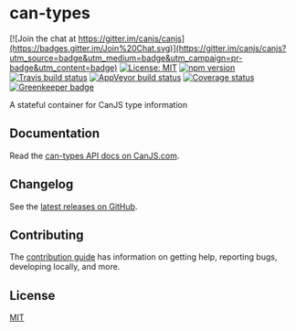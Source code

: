 # can-types

[![Join the chat at https://gitter.im/canjs/canjs](https://badges.gitter.im/Join%20Chat.svg)](https://gitter.im/canjs/canjs?utm_source=badge&utm_medium=badge&utm_campaign=pr-badge&utm_content=badge)
[![License: MIT](https://img.shields.io/badge/License-MIT-blue.svg)](https://github.com/canjs/can-types/blob/master/LICENSE.md)
[![npm version](https://badge.fury.io/js/can-types.svg)](https://www.npmjs.com/package/can-types)
[![Travis build status](https://travis-ci.org/canjs/can-types.svg?branch=master)](https://travis-ci.org/canjs/can-types)
[![AppVeyor build status](https://ci.appveyor.com/api/projects/status/github/canjs/can-types?branch=master&svg=true)](https://ci.appveyor.com/project/matthewp/can-types)
[![Coverage status](https://coveralls.io/repos/github/canjs/can-types/badge.svg?branch=master)](https://coveralls.io/github/canjs/can-types?branch=master)
[![Greenkeeper badge](https://badges.greenkeeper.io/canjs/can-types.svg)](https://greenkeeper.io/)

A stateful container for CanJS type information

## Documentation

Read the [can-types API docs on CanJS.com](https://canjs.com/doc/can-types.html).

## Changelog

See the [latest releases on GitHub](https://github.com/canjs/can-types/releases).

## Contributing

The [contribution guide](https://github.com/canjs/can-types/blob/master/CONTRIBUTING.md) has information on getting help, reporting bugs, developing locally, and more.

## License

[MIT](https://github.com/canjs/can-types/blob/master/LICENSE.md)

